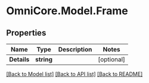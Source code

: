 # OmniCore.Model.Frame

## Properties

Name | Type | Description | Notes
------------ | ------------- | ------------- | -------------
**Details** | **string** |  | [optional] 

[[Back to Model list]](../README.md#documentation-for-models) [[Back to API list]](../README.md#documentation-for-api-endpoints) [[Back to README]](../README.md)

